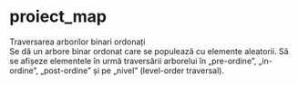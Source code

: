 # proiect_map
Traversarea arborilor binari ordonați  
Se dă un arbore binar ordonat care se  populează cu elemente aleatorii. 
Să se afișeze elementele în urmă traversării arborelui în „pre-ordine”,  „in-ordine”, „post-ordine” și pe „nivel” (level-order  traversal).

